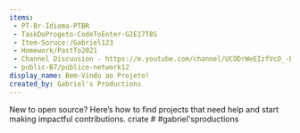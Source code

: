 ```yaml
---
items:
 - PT-Br-Idioma-PTBR
 - TaskDoProgeto-CodeToEnter-G2E17T8S
 - Item-Soruce:/Gabriel123
 - Homework/PastTo2021
 - Channel Discuusion - https://m.youtube.com/channel/UCODrWeEIzfVcO_-BuIYItjQ/discussion#menu
 - public-B7/público-network12
display_name: Bem-Vindo ao Projeto!
created_by: Gabriel's Productions
---
```

New to open source? Here’s how to find projects that need help and start making impactful contributions.
criate # #gabriel'sproductions
